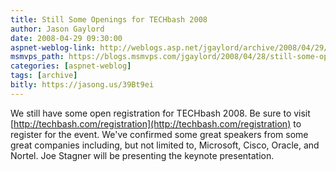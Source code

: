 ```yaml
---
title: Still Some Openings for TECHbash 2008
author: Jason Gaylord
date: 2008-04-29 09:30:00
aspnet-weblog-link: http://weblogs.asp.net/jgaylord/archive/2008/04/29/still-some-openings-for-techbash-2008.aspx
msmvps_path: https://blogs.msmvps.com/jgaylord/2008/04/28/still-some-openings-for-techbash-2008/
categories: [aspnet-weblog]
tags: [archive]
bitly: https://jasong.us/39Bt9ei
---
```


We still have some open registration for TECHbash 2008. Be sure to visit [http://techbash.com/registration](http://techbash.com/registration) to register for the event. We've confirmed some great speakers from some great companies including, but not limited to, Microsoft, Cisco, Oracle, and Nortel. Joe Stagner will be presenting the keynote presentation.